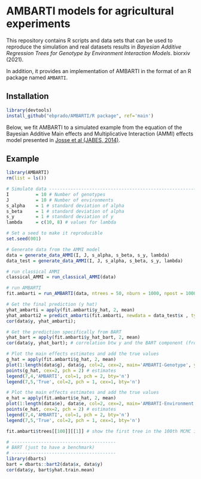 # AMBARTI models for agricultural experiments

This repository contains R scripts and data sets that can be used to reproduce the simulation and real datasets results in _Bayesian Additive Regression Trees for Genotype by Environment Interaction Models_. biorxiv (2021).

In addition, it provides an implementation of AMBARTI in the format of an R package named ```AMBARTI```.

## Installation
``` r
library(devtools)
install_github("ebprado/AMBARTI/R package", ref='main')
```
Below, we fit AMBARTI to a simulated example from the equation of the Bayesian Additive Main effects and Multiplicative Interaction (AMMI) effects model presented in [Josse et al (JABES, 2014)](https://link.springer.com/content/pdf/10.1007/s13253-014-0168-z.pdf).

## Example
``` r
library(AMBARTI)
rm(list = ls())

# Simulate data -----------------------------------------------------------
I          = 10 # Number of genotypes
J          = 10 # Number of environments
s_alpha    = 1 # standard deviation of alpha
s_beta     = 1 # standard deviation of alpha
s_y        = 1 # standard deviation of y
lambda     = c(10, 8) # values for lambda

# Set a seed to make it reproducible
set.seed(001)

# Generate data from the AMMI model  
data = generate_data_AMMI(I, J, s_alpha, s_beta, s_y, lambda)
data_test = generate_data_AMMI(I, J, s_alpha, s_beta, s_y, lambda)

# run classical AMMI
classical_AMMI = run_classical_AMMI(data)

# run AMBARTI
fit.ambarti = run_AMBARTI(data, ntrees = 50, nburn = 1000, npost = 1000) # it takes a little while

# Get the final prediction (y hat)
yhat_ambarti = apply(fit.ambarti$y_hat, 2, mean)
yhat_ambarti2 = predict_ambarti(fit.ambarti, newdata = data_test$x , type = 'mean')
cor(data$y, yhat_ambarti);

# Get the prediction specifically from BART
yhat_bart = apply(fit.ambarti$y_hat_bart, 2, mean)
cor(data$y, yhat_bart); # correlation btw y and the BART component (from AMBARTI)

# Plot the main effects estimates and add the true values
g_hat = apply(fit.ambarti$g_hat, 2, mean)
plot(1:length(data$g), data$g, col=2, cex=2, main='AMBARTI-Genotype', ylim=c(-5,5)) # true values
points(g_hat, cex=2, pch = 2) # estimates
legend(7,4,'AMBARTI', col=1, pch = 2, bty='n')
legend(7,5,'True', col=2, pch = 1, cex=1, bty='n')

# Plot the main effects estimates and add the true values
e_hat = apply(fit.ambarti$e_hat, 2, mean)
plot(1:length(data$e), data$e, col=2, cex=2, main='AMBARTI-Environment', ylim=c(-5,5)) # true values
points(e_hat, cex=2, pch = 2) # estimates
legend(7,4,'AMBARTI', col=1, pch = 2, bty='n')
legend(7,5,'True', col=2, pch = 1, cex=1, bty='n')

fit.ambarti$trees[[100]][[1]] # show the first tree in the 100th MCMC iteration.

# ---------------------------------------
# BART (just to have a benchmark)
# ---------------------------------------
library(dbarts)
bart = dbarts::bart2(data$x, data$y)
cor(data$y, bart$yhat.train.mean)
```
